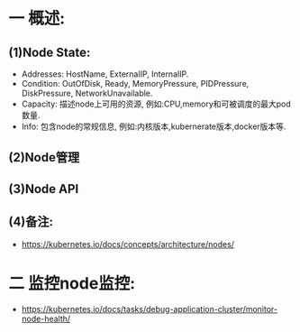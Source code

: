 # 一 概述:
## (1)Node State:
- Addresses: HostName, ExternalIP, InternalIP.
- Condition: OutOfDisk, Ready, MemoryPressure, PIDPressure, DiskPressure, NetworkUnavailable.
- Capacity: 描述node上可用的资源, 例如:CPU,memory和可被调度的最大pod数量.
- Info: 包含node的常规信息, 例如:内核版本,kubernerate版本,docker版本等.

## (2)Node管理

## (3)Node API

## (4)备注:
- https://kubernetes.io/docs/concepts/architecture/nodes/

# 二 监控node监控:
- https://kubernetes.io/docs/tasks/debug-application-cluster/monitor-node-health/
